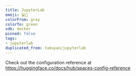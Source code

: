 ```yaml
---
title: JupyterLab
emoji: 💻🐳
colorFrom: gray
colorTo: green
sdk: docker
pinned: false
tags:
- jupyterlab
duplicated_from: tumuyan/jupyterlab
---
```


Check out the configuration reference at https://huggingface.co/docs/hub/spaces-config-reference
